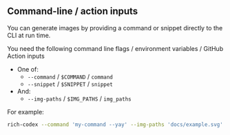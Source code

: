 ## Command-line / action inputs

You can generate images by providing a command or snippet directly to the CLI at run time.

You need the following command line flags / environment variables / GitHub Action inputs

- One of:
  - `--command` / `$COMMAND` / `command`
  - `--snippet` / `$SNIPPET` / `snippet`
- And:
  - `--img-paths` / `$IMG_PATHS` / `img_paths`

For example:

```bash
rich-codex --command 'my-command --yay' --img-paths 'docs/example.svg'
```
